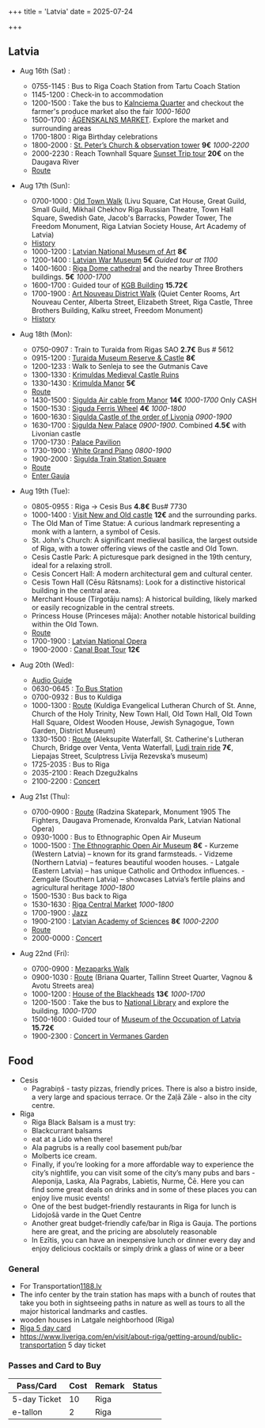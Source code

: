 +++
title = 'Latvia'
date = 2025-07-24

+++

## Latvia

- Aug 16th (Sat) :

  - 0755-1145 : Bus to Riga Coach Station from Tartu Coach Station
  - 1145-1200 : Check-in to accommodation
  - 1200-1500 : Take the bus to [Kalnciema Quarter](https://www.liveriga.com/en/3098-kalnciema-quarter) and checkout the farmer's produce market also the fair _1000-1600_
  - 1500-1700 : [ĀGENSKALNS MARKET](https://www.agenskalnatirgus.lv/en). Explore the market and surrounding areas
  - 1700-1800 : Riga Birthday celebrations
  - 1800-2000 : [St. Peter’s Church & observation tower](https://www.liveriga.com/en/1628-st-peter-s-church) **9€** _1000-2200_
  - 2000-2230 : Reach Townhall Square [Sunset Trip tour](https://rivercruises.lv/en/) **20€** on the Daugava River
  - [Route](https://maps.app.goo.gl/DKw3HUVEjmYaNZFt6)

- Aug 17th (Sun):

  - 0700-1000 : [Old Town Walk](https://maps.app.goo.gl/HjrFQzmVNpZsDRfb9) (Livu Square, Cat House, Great Guild, Small Guild, Mikhail Chekhov Riga Russian Theatre, Town Hall Square, Swedish Gate, Jacob's Barracks, Powder Tower, The Freedom Monument, Riga Latvian Society House, Art Academy of Latvia)
  - [History](https://www.gpsmycity.com/tours/riga-old-town-walking-tour-4322.html)
  - 1000-1200 : [Latvian National Museum of Art](https://www.liveriga.com/en/1176-latvian-national-museum-of-art) **8€**
  - 1200-1400 : [Latvian War Museum](https://www.karamuzejs.lv/lkm/about-museum) **5€** _Guided tour at 1100_
  - 1400-1600 : [Riga Dome cathedral](https://doms.lv/en) and the nearby Three Brothers buildings. **5€** _1000-1700_
  - 1600-1700 : Guided tour of [KGB Building](https://okupacijasmuzejs.lv/en) **15.72€**
  - 1700-1900 : [Art Nouveau District Walk](https://maps.app.goo.gl/G4DyVxkH61DYHdns5) (Quiet Center Rooms, Art Nouveau Center, Alberta Street, Elizabeth Street, Riga Castle, Three Brothers Building, Kalku street, Freedom Monument)
  - [History](https://www.gpsmycity.com/tours/art-nouveau-architecture-walk-4175.html)

- Aug 18th (Mon):

  - 0750-0907 : Train to Turaida from Rigas SAO **2.7€** Bus # 5612
  - 0915-1200 : [Turaida Museum Reserve & Castle](https://turaida-muzejs.lv/en/for-visitors/) **8€**
  - 1200-1233 : Walk to Senleja to see the Gutmanis Cave
  - 1300-1330 : [Krimuldas Medieval Castle Ruins](https://tourism.sigulda.lv/objects/krimuldas-viduslaiku-pilsdrupas/?lang=en)
  - 1330-1430 : [Krimulda Manor](https://tourism.sigulda.lv/objects/krimuldas-muiza/?lang=en) **5€**
  - [Route](https://maps.app.goo.gl/tW61jW87UerxLuNt5)
  - 1430-1500 : [Sigulda Air cable from Manor](https://tourism.sigulda.lv/objects/gaisa-trosu-cels-vagonins/?lang=en) **14€** _1000-1700_ Only CASH
  - 1500-1530 : [Siguda Ferris Wheel](https://tourism.sigulda.lv/objects/panoramas-rats/?lang=en) **4€** _1000-1800_
  - 1600-1630 : [Sigulda Castle of the order of Livonia](https://tourism.sigulda.lv/objects/livonijas-ordena-siguldas-pils/?lang=en) _0900-1900_
  - 1630-1700 : [Sigulda New Palace](https://tourism.sigulda.lv/objects/siguldas-jauna-pils-un-pils-kvartals/?lang=en) _0900-1900_. Combined **4.5€** with Livonian castle
  - 1700-1730 : [Palace Pavilion](https://tourism.sigulda.lv/objects/pils-paviljons/?lang=en)
  - 1730-1900 : [White Grand Piano](https://tourism.sigulda.lv/objects/baltais-fligelis-2/?lang=en) _0800-1900_
  - 1900-2000 : [Sigulda Train Station Square](https://tourism.sigulda.lv/objects/stacijas-laukums-un-laimas-pulkstenis/?lang=en)
  - [Route](https://maps.app.goo.gl/rTGz6GmEvQnK4po7A)
  - [Enter Gauja](https://www.entergauja.com/en/enter-gauja/about-region)

- Aug 19th (Tue):

  - 0805-0955 : Riga -> Cesis Bus **4.8€** Bus# 7730
  - 1000-1400 : [Visit New and Old castle](https://cesupils.lv/en/plan-your-visit/prices/entrance-fee-in-castle-complex/) **12€** and the surrounding parks.
  - The Old Man of Time Statue: A curious landmark representing a monk with a lantern, a symbol of Cesis.
  - St. John's Church: A significant medieval basilica, the largest outside of Riga, with a tower offering views of the castle and Old Town.
  - Cesis Castle Park: A picturesque park designed in the 19th century, ideal for a relaxing stroll.
  - Cesis Concert Hall: A modern architectural gem and cultural center.
  - Cesis Town Hall (Cēsu Rātsnams): Look for a distinctive historical building in the central area.
  - Merchant House (Tirgotāju nams): A historical building, likely marked or easily recognizable in the central streets.
  - Princess House (Princeses māja): Another notable historical building within the Old Town.
  - [Route](https://maps.app.goo.gl/i6wHitMJB3DfixN36)
  - 1700-1900 : [Latvian National Opera](https://www.opera.lv/en/)
  - 1900-2000 : [Canal Boat Tour](https://rivercruises.lv/en/) **12€**

- Aug 20th (Wed):

  - [Audio Guide](https://visitkuldiga.com/gidi/?lang=en)
  - 0630-0645 : [To Bus Station](https://maps.app.goo.gl/y2fqjmDzLzJwsd1d7)
  - 0700-0932 : Bus to Kuldiga
  - 1000-1300 : [Route](https://maps.app.goo.gl/HhcyHQ1X8jpDT5Vm7) (Kuldiga Evangelical Lutheran Church of St. Anne, Church of the Holy Trinity, New Town Hall, Old Town Hall, Old Town Hall Square, Oldest Wooden House, Jewish Synagogue, Town Garden, District Museum)
  - 1330-1500 : [Route](https://maps.app.goo.gl/ztHJ4j44yaGZqTmu5) (Aleksupite Waterfall, St. Catherine's Lutheran Church, Bridge over Venta, Venta Waterfall, [Ludi train ride](https://visitkuldiga.com/aktivitate/citi-piedzivojumi/ekskursiju-vilcienins-ludis/?lang=en) **7€**, Liepajas Street, Sculptress Līvija Rezevska’s museum)
  - 1725-2035 : Bus to Riga
  - 2035-2100 : Reach Dzegužkalns
  - 2100-2200 : [Concert](https://www.liveriga.com/en/visit/events/festivals-festivities/outdoor-concert-season-at-dzeguzkalns-park-open-air-stage)

- Aug 21st (Thu):

  - 0700-0900 : [Route](https://maps.app.goo.gl/zYxDwbsLTBdTTZLG8) (Radzina Skatepark, Monument 1905 The Fighters, Daugava Promenade, Kronvalda Park, Latvian National Opera)
  - 0930-1000 : Bus to Ethnographic Open Air Museum
  - 1000-1500 : [The Ethnographic Open Air Museum](http://brivdabasmuzejs.lv/en/) **8€** - Kurzeme (Western Latvia) – known for its grand farmsteads. - Vidzeme (Northern Latvia) – features beautiful wooden houses. - Latgale (Eastern Latvia) – has unique Catholic and Orthodox influences. - Zemgale (Southern Latvia) – showcases Latvia’s fertile plains and agricultural heritage _1000-1800_
  - 1500-1530 : Bus back to Riga
  - 1530-1630 : [Riga Central Market](https://centraltirgus.lv/darba-laiki/) _1000-1800_
  - 1700-1900 : [Jazz](https://www.liveriga.com/en/visit/events/outdoor-events/jazz-in-old-town-at-the-small-guild-hall-garden)
  - 1900-2100 : [Latvian Academy of Sciences](https://panoramariga.lv/) **8€** _1000-2200_
  - [Route](https://maps.app.goo.gl/81vV8WoVrhQG1Lvc6)
  - 2000-0000 : [Concert](https://www.liveriga.com/en/visit/events/outdoor-events/open-air-concerts-at-kalnciema-quarter)

- Aug 22nd (Fri):

  - 0700-0900 : [Mezaparks Walk](https://maps.app.goo.gl/Kjhvg3x6yEryKkZNA)
  - 0900-1030 : [Route](https://maps.app.goo.gl/EWKHoajjEDrZMKSY8) (Briana Quarter, Tallinn Street Quarter, Vagnou & Avotu Streets area)
  - 1000-1200 : [House of the Blackheads](https://www.liveriga.com/en/2023-house-of-the-blackheads) **13€** _1000-1700_
  - 1200-1500 : Take the bus to [National Library](https://www.lnb.lv/en/library/apmeklejums/) and explore the building. _1000-1700_
  - 1500-1600 : Guided tour of [Museum of the Occupation of Latvia](https://okupacijasmuzejs.lv/en) **15.72€**
  - 1900-2300 : [Concert in Vermanes Garden](https://www.liveriga.com/en/visit/events/festivals-festivities/outdoor-concert-season-at-vermanes-garden-open-air-stage-1)

## Food

- Cesis
  - Pagrabiņš - tasty pizzas, friendly prices. There is also a bistro inside, a very large and spacious terrace. Or the Zaļā Zāle - also in the city centre.
- Riga
  - Riga Black Balsam is a must try:
  - Blackcurrant balsams
  - eat at a Lido when there!
  - Ala pagrubs is a really cool basement pub/bar
  - Molberts ice cream.
  - Finally, if you’re looking for a more affordable way to experience the city’s nightlife, you can visit some of the city’s many pubs and bars - Aleponija, Laska, Ala Pagrabs, Labietis, Nurme, Čē. Here you can find some great deals on drinks and in some of these places you can enjoy live music events!
  - One of the best budget-friendly restaurants in Riga for lunch is Lidojošā varde in the Quet Centre
  - Another great budget-friendly cafe/bar in Riga is Gauja. The portions here are great, and the pricing are absolutely reasonable
  - In Ezītis, you can have an inexpensive lunch or dinner every day and enjoy delicious cocktails or simply drink a glass of wine or a beer

### General

- For Transportation[1188.lv](https://www.1188.lv/en/transport)
- The info center by the train station has maps with a bunch of routes that take you both in sightseeing paths in nature as well as tours to all the major historical landmarks and castles.
- wooden houses in Latgale neighborhood (Riga)
- [Riga 5 day card](https://www.rigassatiksme.lv/en/tickets-and-e-ticket/types-of-e-tickets/non-personalised-e-ticket/)
- https://www.liveriga.com/en/visit/about-riga/getting-around/public-transportation 5 day ticket

### Passes and Card to Buy

| Pass/Card    | Cost | Remark | Status |
| ------------ | ---- | ------ | ------ |
| 5-day Ticket | 10   | Riga   |        |
| e-tallon     | 2    | Riga   |        |
